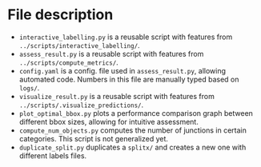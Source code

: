# File description

- `interactive_labelling.py` is a reusable script with features from `../scripts/interactive_labelling/`.
- `assess_result.py` is a reusable script with features from `../scripts/compute_metrics/`.
- `config.yaml` is a config. file used in `assess_result.py`, allowing automated code. Numbers in this file are manually typed based on `logs/`.
- `visualize_result.py` is a reusable script with features from `../scripts/.visualize_predictions/`.
- `plot_optimal_bbox.py` plots a performance comparison graph between different bbox sizes, allowing for intuitive assessment.
- `compute_num_objects.py` computes the number of junctions in certain categories. This script is not generalized yet.
- `duplicate_split.py` duplicates a `splitx/` and creates a new one with different labels files. 